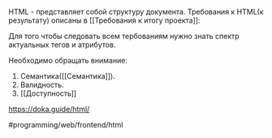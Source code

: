 HTML - представляет собой структуру документа.
Требования к HTML(к результату) описаны в [[Требования к итогу проекта]]:

Для того чтобы следовать всем тербованиям нужно знать спектр актуальных тегов и атрибутов.

Необходимо обращать внимание:
1) Семантика([[Семантика]]).
2) Валидность.
3) [[Доступность]]

https://doka.guide/html/


#programming/web/frontend/html 